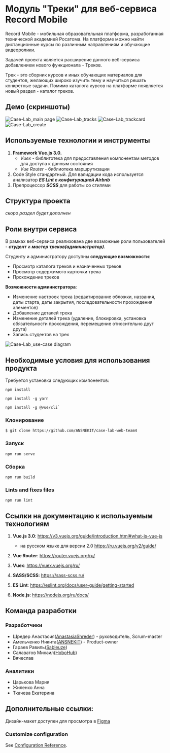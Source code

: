 # Модуль "Треки" для веб-сервиса Record Mobile 
Record Mobile - мобильная образовательная платформа, разработанная технической академией Росатома. На платформе можно найти дистанционные курсы по различным направлениям и обучающие видеоролики.

Задачей проекта является расширение данного веб-сервиса добавлением нового функционала - Треков. 

Трек - это сборник курсов и иных обучающих материалов для студентов, желающих широко изучить тему и научиться решать конкретные задачи. Помимо каталога курсов на платформе появляется новый раздел - каталог треков.

## Демо (скриншоты)

![Case-Lab_main page](files/main-screen.png)
![Case-Lab_tracks](files/tracks.png)
![Case-Lab_trackcard](files/trackcard.png)
![Case-Lab_create](files/create.png)

## Используемые технологии и инструменты
1) **Framework Vue.js 3.0.**
    - *Vuex* - библитотека для предоставления компонентам методов для доступа к данным состояния
    - *Vue Router* - библиотека маршрутизации
2) Code Style стандартный. Для валидации кода используется анализатор ***ES Lint с конфигурацией Airbnb***
3) Препроцессор ***SCSS*** для работы со стилями

## Структура проекта
*скоро раздел будет дополнен*

## Роли внутри сервиса
В рамках веб-сервиса реализована две возможные роли пользователей - ***студент*** и ***мастер треков(администратор)***.

Студенту и администратору доступны **следующие возможности**:

- Просмотр каталога треков и назначенных треков
- Просмотр содержимого карточки трека
- Прохождение треков

**Возможности администратора**:

- Изменение настроек трека (редактирование обложки, названия, даты старта, даты закрытия, последовательности прохождения элементов)
- Добавление деталей трека
- Изменение деталей трека (удаление, блокировка, установка обязательности прохождения, перемещение относительно друг друга) 
- Запись студентов на трек

![Case-Lab_use-case diagram](files/diagram.png)

## Необходимые условия для использования продукта

Требуется установка следующих компонентов:
```
npm install
```
```
npm install -g yarn
```
```
npm install -g @vue/cli`
```

### Клонирование
```
$ git clone https://github.com/ANSNEKIT/case-lab-web-team4
```
### Запуск
```
npm run serve
```

### Сборка
```
npm run build
```

### Lints and fixes files
```
npm run lint
```
## Ссылки на документацию к используемым технологиям
1) **Vue.js 3.0**: https://v3.vuejs.org/guide/introduction.html#what-is-vue-js
    - на русском языке для версии 2.0 https://ru.vuejs.org/v2/guide/

2) **Vue Router**: https://router.vuejs.org/ru/

3) **Vuex**: https://vuex.vuejs.org/ru/

4) **SASS/SCSS**: https://sass-scss.ru/

5) **ES Lint**: https://eslint.org/docs/user-guide/getting-started

6) **Node.js**: https://nodejs.org/ru/docs/

## Команда разработки
### Разработчики
* Шредер Анастасия([AnastasiaShreder][1]) - руководитель, Scrum-master 
* Амельченко Никита([ANSNEKIT][2]) - Product-owner 
* Гараев Равиль([Sableuze][3]) 
* Салаватов Михаил([HoboHub][4]) 
* Вячеслав

### Аналитики
* Царькова Мария
* Жиленко Анна
* Ткачева Екатерина

[1]: https://github.com/AnastasiaShreder 
[2]: https://github.com/ANSNEKIT
[3]: https://github.com/Sableuze
[4]: https://github.com/HoboHub
[5]: https://www.figma.com/file/05LdoVEPP2LCnmtdBUBFnn/Case-Lab-Web-ver.-3?node-id=0%3A1

## Дополнительные ссылки:
Дизайн-макет доступен для просмотра в [Figma][5] 
### Customize configuration
See [Configuration Reference](https://cli.vuejs.org/config/).
